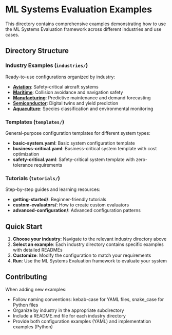 # ML Systems Evaluation Examples

This directory contains comprehensive examples demonstrating how to use the ML Systems Evaluation framework across different industries and use cases.

## Directory Structure

### Industry Examples (`industries/`)
Ready-to-use configurations organized by industry:

- **[Aviation](./industries/aviation/)**: Safety-critical aircraft systems
- **[Maritime](./industries/maritime/)**: Collision avoidance and navigation safety
- **[Manufacturing](./industries/manufacturing/)**: Predictive maintenance and demand forecasting
- **[Semiconductor](./industries/semiconductor/)**: Digital twins and yield prediction
- **[Aquaculture](./industries/aquaculture/)**: Species classification and environmental monitoring

### Templates (`templates/`)
General-purpose configuration templates for different system types:
- **basic-system.yaml**: Basic system configuration template
- **business-critical.yaml**: Business-critical system template with cost optimization
- **safety-critical.yaml**: Safety-critical system template with zero-tolerance requirements

### Tutorials (`tutorials/`)
Step-by-step guides and learning resources:
- **getting-started/**: Beginner-friendly tutorials
- **custom-evaluators/**: How to create custom evaluators
- **advanced-configuration/**: Advanced configuration patterns

## Quick Start

1. **Choose your industry**: Navigate to the relevant industry directory above
2. **Select an example**: Each industry directory contains specific examples with detailed READMEs
3. **Customize**: Modify the configuration to match your requirements
4. **Run**: Use the ML Systems Evaluation framework to evaluate your system

## Contributing

When adding new examples:
- Follow naming conventions: kebab-case for YAML files, snake_case for Python files
- Organize by industry in the appropriate subdirectory
- Include a README.md file for each industry directory
- Provide both configuration examples (YAML) and implementation examples (Python)
